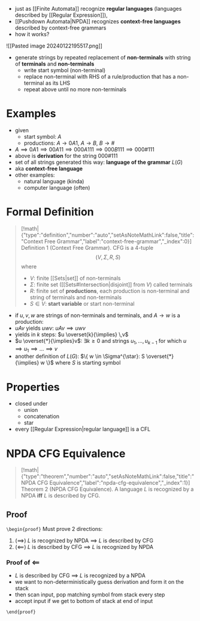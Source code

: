 - just as [[Finite Automata]] recognize **regular languages** (languages described by [[Regular Expression]]),
- [[Pushdown Automata|NPDA]] recognizes **context-free languages** described by context-free grammars
- how it works?

![[Pasted image 20240122195517.png]]

- generate strings by repeated replacement of **non-terminals** with string of **terminals** and **non-terminals**
	- write start symbol (non-terminal)
	- replace non-terminal with RHS of a rule/production that has a non-terminal as its LHS
	- repeat above until no more non-terminals

# Examples

- given 
	- start symbol: $A$
	- productions: $A\to 0A 1$, $A\to B$, $B\to \#$
- $A\implies 0A 1 \implies 00A 11 \implies 000 A 111 \implies 000 B 111 \implies 000 \# 111$
- above is **derivation** for the string $000 \# 111$
- set of all strings generated this way: **language of the grammar** $L(G)$
- aka **context-free language**
- other examples: 
	- natural language (kinda)
	- computer language (often)

# Formal Definition

> [!math|{"type":"definition","number":"auto","setAsNoteMathLink":false,"title":"Context Free Grammar","label":"context-free-grammar","_index":0}] Definition 1 (Context Free Grammar).
> CFG is a 4-tuple 
> $$
> (V,\Sigma,R,S)
> $$
> where 
> - $V$: finite [[Sets|set]] of non-terminals
> - $\Sigma$: finite set ([[Sets#Intersection|disjoint]] from $V$) called terminals
> - $R$: finite set of **productions**, each production is non-terminal and string of terminals and non-terminals
> - $S \in V$: **start variable** or start non-terminal

- if $u,v,w$ are strings of non-terminals and terminals, and $A\to w$ is a production:
- $uAv$ yields $uwv$: $uAv \implies uwv$
- yields in $k$ steps: $u \overset{k}{\implies} \,v$
- $u \overset{*}{\implies}v$: $\exists k\geq 0$ and strings $u_{1},\dots,u_{k-1}$ for which $u\implies u_{1} \implies \dots \implies v$
- another definition of $L(G)$: $\{ w \in \Sigma^{\star}: S \overset{*}{\implies} w \}$ where $S$ is starting symbol

# Properties

- closed under 
	- union
	- concatenation
	- star
- every [[Regular Expression|regular language]] is a CFL

# NPDA CFG Equivalence

> [!math|{"type":"theorem","number":"auto","setAsNoteMathLink":false,"title":"NPDA CFG Equivalence","label":"npda-cfg-equivalence","_index":1}] Theorem 2 (NPDA CFG Equivalence).
> A language $L$ is recognized by a NPDA **iff** $L$ is described by CFG.

## Proof

`\begin{proof}` Must prove 2 directions:

1. ($\implies$) $L$ is recognized by NPDA $\implies$ $L$ is described by CFG
2. $(\impliedby)$ $L$ is described by CFG $\implies$ $L$ is recognized by NPDA

### Proof of $\impliedby$ 

- $L$ is described by CFG $\implies$ $L$ is recognized by a NPDA
- we want to non-deterministically guess derivation and form it on the stack
- then scan input, pop matching symbol from stack every step
- accept input if we get to bottom of stack at end of input



`\end{proof}`
